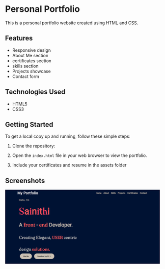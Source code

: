 # Personal Portfolio

This is a personal portfolio website created using HTML and CSS.

## Features

- Responsive design
- About Me section
- certificates section
- skills section
- Projects showcase
- Contact form

## Technologies Used

- HTML5
- CSS3

## Getting Started

To get a local copy up and running, follow these simple steps:

1. Clone the repository:

2. Open the `index.html` file in your web browser to view the portfolio.
3. Include your certificates and resume in the assets folder

## Screenshots

![Portfolio Screenshot](/sample_output.png)


